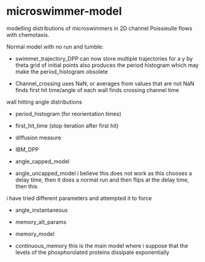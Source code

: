 # microswimmer-model
modelling distributions of microswimmers in 2D channel Poissieulle flows with chemotaxis.

Normal model with no run and tumble:
- swimmer_trajectory_DPP
can now store multiple trajectories for 
a y by theta grid of initial points
also produces the period histogram which
may make the period_histogram obsolete

- Channel_crossing
uses NaN, or averages from values that are not NaN
finds first hit time/angle of each wall
finds crossing channel time

wall hitting angle distributions

- period_histogram  (for reorientation times)


- first_hit_time (stop iteration after first hit)



- diffusion measure

- IBM_DPP

- angle_capped_model

- angle_uncapped_model
i believe this does not work as this chooses a delay time,
then it does a normal run and then flips at the delay time,
then this 

i have tried different parameters
and attempted it to force

- angle_instantaneous

- memory_alt_params

- memory_model

- continuous_memory
this is the main model where i suppose that the levels of
the phosphorolated proteins dissipate exponentially

